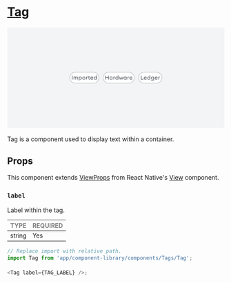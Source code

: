 # [Tag](https://www.notion.so/MetaMask-Design-System-Guides-Design-f86ecc914d6b4eb6873a122b83c12940?p=da4bf064ab854b318b083febb978eb23&pm=c)

![Tag](./Tag.png)

Tag is a component used to display text within a container.

## Props

This component extends [ViewProps](https://reactnative.dev/docs/view-style-props) from React Native's [View](https://reactnative.dev/docs/view) component.

### `label`

Label within the tag.

| <span style="color:gray;font-size:14px">TYPE</span> | <span style="color:gray;font-size:14px">REQUIRED</span> |
| :-------------------------------------------------- | :------------------------------------------------------ |
| string                                              | Yes                                                     |

```javascript
// Replace import with relative path.
import Tag from 'app/component-library/components/Tags/Tag';

<Tag label={TAG_LABEL} />;
```
